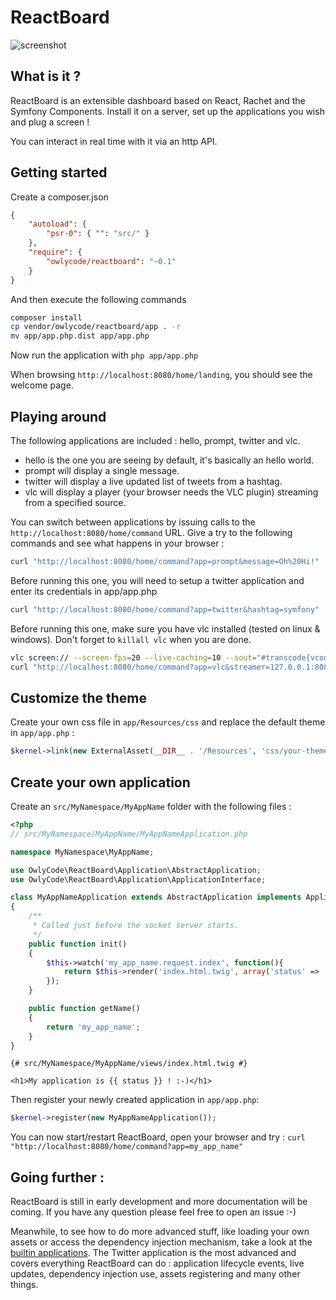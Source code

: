 ReactBoard
==========

![screenshot](http://i.imgur.com/mwlWFUI.png?1)


What is it ?
------------

ReactBoard is an extensible dashboard based on React, Rachet and the Symfony Components. Install it on a server, set up the applications
you wish and plug a screen !

You can interact in real time with it via an http API.

Getting started
---------------

Create a composer.json

```json
{
    "autoload": {
        "psr-0": { "": "src/" }
    },
    "require": {
        "owlycode/reactboard": "~0.1"
    }
}
```

And then execute the following commands

```bash
composer install
cp vendor/owlycode/reactboard/app . -r
mv app/app.php.dist app/app.php
```

Now run the application with ``php app/app.php``

When browsing ``http://localhost:8080/home/landing``, you should see the welcome page.

Playing around
--------------

The following applications are included : hello, prompt, twitter and vlc.

- hello is the one you are seeing by default, it's basically an hello world.
- prompt will display a single message.
- twitter will display a live updated list of tweets from a hashtag.
- vlc will display a player (your browser needs the VLC plugin) streaming from a specified source.

You can switch between applications by issuing calls to the ``http://localhost:8080/home/command`` URL. Give a try to the following
commands and see what happens in your browser :

```bash
curl "http://localhost:8080/home/command?app=prompt&message=Oh%20Hi!"
```

Before running this one, you will need to setup a twitter application and enter its credentials in app/app.php

```bash
curl "http://localhost:8080/home/command?app=twitter&hashtag=symfony"
```

Before running this one, make sure you have vlc installed (tested on linux & windows). Don't forget to ``killall vlc`` when you are done.

```bash
vlc screen:// --screen-fps=20 --live-caching=10 --sout="#transcode{vcodec=mp2v,vb=256,fps=20,scale=Auto,acodec=none}:http{mux=raw,dst=:8081/}" -I dummy &
curl "http://localhost:8080/home/command?app=vlc&streamer=127.0.0.1:8081"
```

Customize the theme
-------------------

Create your own css file in ``app/Resources/css`` and replace the default theme in ``app/app.php`` :

```php
$kernel->link(new ExternalAsset(__DIR__ . '/Resources', 'css/your-theme-file.css'));
```

Create your own application
---------------------------

Create an ``src/MyNamespace/MyAppName`` folder with the following files :

```php
<?php
// src/MyNamespace/MyAppName/MyAppNameApplication.php

namespace MyNamespace\MyAppName;

use OwlyCode\ReactBoard\Application\AbstractApplication;
use OwlyCode\ReactBoard\Application\ApplicationInterface;

class MyAppNameApplication extends AbstractApplication implements ApplicationInterface
{
    /**
     * Called just before the socket server starts.
     */
    public function init()
    {
        $this->watch('my_app_name.request.index', function(){
            return $this->render('index.html.twig', array('status' => 'loaded'));
        });
    }

    public function getName()
    {
        return 'my_app_name';
    }
}
```

```twig
{# src/MyNamespace/MyAppName/views/index.html.twig #}

<h1>My application is {{ status }} ! :-)</h1>
```

Then register your newly created application in ``app/app.php``:

```php
$kernel->register(new MyAppNameApplication());
```

You can now start/restart ReactBoard, open your browser and try : ``curl "http://localhost:8080/home/command?app=my_app_name"``

Going further :
---------------

ReactBoard is still in early development and more documentation will be coming. If you have any question please feel free to open an issue :-)

Meanwhile, to see how to do more advanced stuff, like loading your own assets or access the dependency injection mechanism, take a look at the [builtin applications](https://github.com/OwlyCode/reactboard/tree/master/src/OwlyCode/ReactBoard/Builtin). The Twitter application is the most advanced and covers everything ReactBoard can do : application lifecycle events, live updates, dependency injection use, assets registering and many other things.
